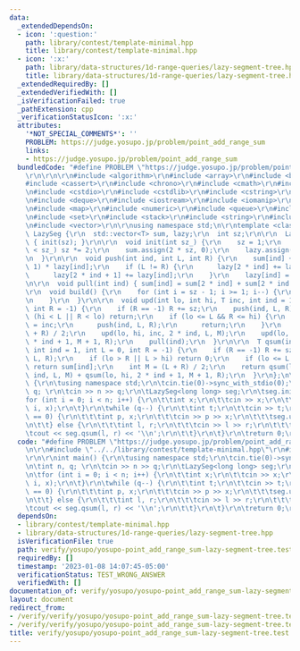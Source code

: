 ```yaml
---
data:
  _extendedDependsOn:
  - icon: ':question:'
    path: library/contest/template-minimal.hpp
    title: library/contest/template-minimal.hpp
  - icon: ':x:'
    path: library/data-structures/1d-range-queries/lazy-segment-tree.hpp
    title: library/data-structures/1d-range-queries/lazy-segment-tree.hpp
  _extendedRequiredBy: []
  _extendedVerifiedWith: []
  _isVerificationFailed: true
  _pathExtension: cpp
  _verificationStatusIcon: ':x:'
  attributes:
    '*NOT_SPECIAL_COMMENTS*': ''
    PROBLEM: https://judge.yosupo.jp/problem/point_add_range_sum
    links:
    - https://judge.yosupo.jp/problem/point_add_range_sum
  bundledCode: "#define PROBLEM \"https://judge.yosupo.jp/problem/point_add_range_sum\"\
    \r\n\r\n\r\n#include <algorithm>\r\n#include <array>\r\n#include <bitset>\r\n\
    #include <cassert>\r\n#include <chrono>\r\n#include <cmath>\r\n#include <complex>\r\
    \n#include <cstdio>\r\n#include <cstdlib>\r\n#include <cstring>\r\n#include <ctime>\r\
    \n#include <deque>\r\n#include <iostream>\r\n#include <iomanip>\r\n#include <list>\r\
    \n#include <map>\r\n#include <numeric>\r\n#include <queue>\r\n#include <random>\r\
    \n#include <set>\r\n#include <stack>\r\n#include <string>\r\n#include <unordered_map>\r\
    \n#include <vector>\r\n\r\nusing namespace std;\n\r\ntemplate <class T>\r\nstruct\
    \ LazySeg {\r\n  std::vector<T> sum, lazy;\r\n  int sz;\r\n\r\n  LazySeg(int sz)\
    \ { init(sz); }\r\n\r\n  void init(int sz_) {\r\n    sz = 1;\r\n    while (sz\
    \ < sz_) sz *= 2;\r\n    sum.assign(2 * sz, 0);\r\n    lazy.assign(2 * sz, 0);\r\
    \n  }\r\n\r\n  void push(int ind, int L, int R) {\r\n    sum[ind] += (R - L +\
    \ 1) * lazy[ind];\r\n    if (L != R) {\r\n      lazy[2 * ind] += lazy[ind];\r\n\
    \      lazy[2 * ind + 1] += lazy[ind];\r\n    }\r\n    lazy[ind] = 0;\r\n  }\r\
    \n\r\n  void pull(int ind) { sum[ind] = sum[2 * ind] + sum[2 * ind + 1]; }\r\n\
    \r\n  void build() {\r\n    for (int i = sz - 1; i >= 1; i--) {\r\n      pull(i);\r\
    \n    }\r\n  }\r\n\r\n  void upd(int lo, int hi, T inc, int ind = 1, int L = 0,\
    \ int R = -1) {\r\n    if (R == -1) R += sz;\r\n    push(ind, L, R);\r\n    if\
    \ (hi < L || R < lo) return;\r\n    if (lo <= L && R <= hi) {\r\n      lazy[ind]\
    \ = inc;\r\n      push(ind, L, R);\r\n      return;\r\n    }\r\n    int M = (L\
    \ + R) / 2;\r\n    upd(lo, hi, inc, 2 * ind, L, M);\r\n    upd(lo, hi, inc, 2\
    \ * ind + 1, M + 1, R);\r\n    pull(ind);\r\n  }\r\n\r\n  T qsum(int lo, int hi,\
    \ int ind = 1, int L = 0, int R = -1) {\r\n    if (R == -1) R += sz;\r\n    push(ind,\
    \ L, R);\r\n    if (lo > R || L > hi) return 0;\r\n    if (lo <= L && R <= hi)\
    \ return sum[ind];\r\n    int M = (L + R) / 2;\r\n    return qsum(lo, hi, 2 *\
    \ ind, L, M) + qsum(lo, hi, 2 * ind + 1, M + 1, R);\r\n  }\r\n};\n\r\nint main()\
    \ {\r\n\tusing namespace std;\r\n\tcin.tie(0)->sync_with_stdio(0);\r\n\tint n,\
    \ q; \r\n\tcin >> n >> q;\r\n\tLazySeg<long long> seg;\r\n\tseg.init(n);\r\n\t\
    for (int i = 0; i < n; i++) {\r\n\t\tint x;\r\n\t\tcin >> x;\r\n\t\tseg.upd(i,\
    \ i, x);\r\n\t}\r\n\twhile (q--) {\r\n\t\tint t;\r\n\t\tcin >> t;\r\n\t\tif (t\
    \ == 0) {\r\n\t\t\tint p, x;\r\n\t\t\tcin >> p >> x;\r\n\t\t\tseg.upd(p, p, x);\r\
    \n\t\t} else {\r\n\t\t\tint l, r;\r\n\t\t\tcin >> l >> r;\r\n\t\t\t--r;\r\n\t\t\
    \tcout << seg.qsum(l, r) << '\\n';\r\n\t\t}\r\n\t}\r\n\treturn 0;\r\n}\n"
  code: "#define PROBLEM \"https://judge.yosupo.jp/problem/point_add_range_sum\"\r\
    \n\r\n#include \"../../library/contest/template-minimal.hpp\"\r\n#include \"../../library/data-structures/1d-range-queries/lazy-segment-tree.hpp\"\
    \r\n\r\nint main() {\r\n\tusing namespace std;\r\n\tcin.tie(0)->sync_with_stdio(0);\r\
    \n\tint n, q; \r\n\tcin >> n >> q;\r\n\tLazySeg<long long> seg;\r\n\tseg.init(n);\r\
    \n\tfor (int i = 0; i < n; i++) {\r\n\t\tint x;\r\n\t\tcin >> x;\r\n\t\tseg.upd(i,\
    \ i, x);\r\n\t}\r\n\twhile (q--) {\r\n\t\tint t;\r\n\t\tcin >> t;\r\n\t\tif (t\
    \ == 0) {\r\n\t\t\tint p, x;\r\n\t\t\tcin >> p >> x;\r\n\t\t\tseg.upd(p, p, x);\r\
    \n\t\t} else {\r\n\t\t\tint l, r;\r\n\t\t\tcin >> l >> r;\r\n\t\t\t--r;\r\n\t\t\
    \tcout << seg.qsum(l, r) << '\\n';\r\n\t\t}\r\n\t}\r\n\treturn 0;\r\n}"
  dependsOn:
  - library/contest/template-minimal.hpp
  - library/data-structures/1d-range-queries/lazy-segment-tree.hpp
  isVerificationFile: true
  path: verify/yosupo/yosupo-point_add_range_sum-lazy-segment-tree.test.cpp
  requiredBy: []
  timestamp: '2023-01-08 14:07:45-05:00'
  verificationStatus: TEST_WRONG_ANSWER
  verifiedWith: []
documentation_of: verify/yosupo/yosupo-point_add_range_sum-lazy-segment-tree.test.cpp
layout: document
redirect_from:
- /verify/verify/yosupo/yosupo-point_add_range_sum-lazy-segment-tree.test.cpp
- /verify/verify/yosupo/yosupo-point_add_range_sum-lazy-segment-tree.test.cpp.html
title: verify/yosupo/yosupo-point_add_range_sum-lazy-segment-tree.test.cpp
---
```

